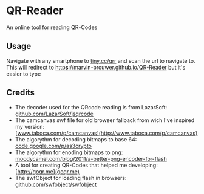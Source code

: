 # QR-Reader
An online tool for reading QR-Codes

## Usage
Navigate with any smartphone to [tiny.cc/qrr](http://tiny.cc/qrr) and scan the url to navigate to.  
This will redirect to [http**s**://marvin-brouwer.github.io/QR-Reader](https://marvin-brouwer.github.io/QR-Reader/) but it's easier to type

## Credits
* The decoder used for the QRcode reading is from LazarSoft:  
[github.com/LazarSoft/jsqrcode](https://github.com/LazarSoft/jsqrcode)
* The camcanvas swf file for old browser fallback from wich I've inspired my version:   
[www.taboca.com/p/camcanvas](http://www.taboca.com/p/camcanvas)
* The algorythm for decoding bitmaps to base 64:  
[code.google.com/p/as3crypto](https://code.google.com/p/as3crypto)
* The algorythm for enoding bitmaps to png:  
[moodycamel.com/blog/2011/a-better-png-encoder-for-flash](http://moodycamel.com/blog/2011/a-better-png-encoder-for-flash)
* A tool for creating QR-Codes that helped me developing:  
[http://goqr.me](goqr.me)
* The swfObject for loading flash in browsers:  
[github.com/swfobject/swfobject](https://github.com/swfobject/swfobject)
